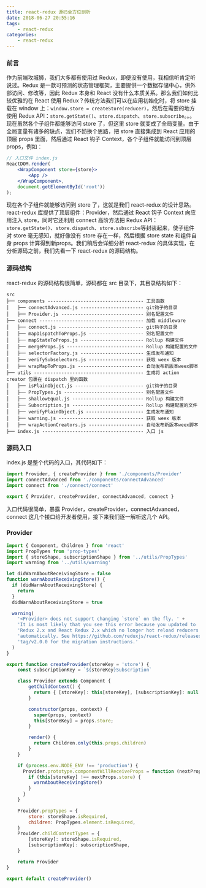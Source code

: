 ```yaml
---
title: react-redux 源码全方位剖析
date: 2018-06-27 20:55:16
tags:
    - react-redux
categories:
    - react-redux
---
```


### 前言
作为前端攻城狮，我们大多都有使用过 Redux，即便没有使用，我相信听肯定听说过。Redux 是一款可预测的状态管理框架，主要提供一个数据存储中心，供外部访问、修改等，因此 Redux 本身和 React 没有什么本质关系。那么我们如何比较优雅的在 React 使用 Redux？传统方法我们可以在应用初始化时，将 store 挂载在 window 上：`window.store = createStore(reducer)`，然后在需要的地方使用 Redux API：`store.getState()`、`store.dispatch`、`store.subscribe`。。。现在虽然各个子组件都能够访问 store 了，但这里 store 就变成了全局变量。由于全局变量有诸多的缺点，我们不妨换个思路，把 store 直接集成到 React 应用的顶层 props 里面，然后通过 React 钩子 Context，各个子组件就能访问到顶层 props，例如：
``` jsx
// 入口文件 index.js
ReactDOM.render(
	<WrapComponent store={store}>
		<App />
	</WrapComponent>,
	document.getElementById('root'))
);
```
现在各个子组件就能够访问到 store 了，这就是我们 react-redux 的设计思路。react-redux 库提供了顶层组件：Provider，然后通过 React 钩子 Context 向应用注入 store，同时它还利用 connect 高阶方法把 Redux API：`store.getState()`、`store.dispatch`、`store.subscribe`等封装起来，使子组件对 store 毫无感知，就好像没有 store 存在一样，然后根据 store state 和组件自身 props 计算得到新props。我们稍后会详细分析 react-redux 的具体实现，在分析源码之前，我们先看一下 react-redux 的源码结构。

### 源码结构
react-redux 的源码结构很简单，源码都在 src 目录下，其目录结构如下：
``` 
src
├── components ----------------------------------- 工具函数
│   ├── connectAdvanced.js ----------------------- git钩子的目录
│   ├── Provider.js ------------------------------ 别名配置文件
├── connect -------------------------------------- 加载 middleware
│   ├── connect.js ------------------------------- git钩子的目录
│   ├── mapDispatchToProps.js -------------------- 别名配置文件
│   ├── mapStateToProps.js ----------------------- Rollup 构建文件
│   ├── mergeProps.js ---------------------------- Rollup 构建配置的文件
│   ├── selectorFactory.js ----------------------- 生成发布通知
│   ├── verifySubselectors.js -------------------- 获取 weex 版本
│   ├── wrapMapToProps.js ------------------------ 自动发布新版本weex脚本
├── utils ---------------------------------------- 生成将 action creator 包裹在 dispatch 里的函数
│   ├── isPlainObject.js ------------------------- git钩子的目录
│   ├── PropTypes.js ----------------------------- 别名配置文件
│   ├── shallowEqual.js -------------------------- Rollup 构建文件
│   ├── Subscription.js -------------------------- Rollup 构建配置的文件
│   ├── verifyPlainObject.js --------------------- 生成发布通知
│   ├── warning.js ------------------------------- 获取 weex 版本
│   ├── wrapActionCreators.js -------------------- 自动发布新版本weex脚本
├── index.js ------------------------------------- 入口 js
```
### 源码入口
index.js 是整个代码的入口，其代码如下：
``` js
import Provider, { createProvider } from './components/Provider'
import connectAdvanced from './components/connectAdvanced'
import connect from './connect/connect'

export { Provider, createProvider, connectAdvanced, connect }
```
入口代码很简单，暴露 Provider，createProvider，connectAdvanced，connect 这几个接口给开发者使用，接下来我们逐一解析这几个 API。

### Provider
``` js
import { Component, Children } from 'react'
import PropTypes from 'prop-types'
import { storeShape, subscriptionShape } from '../utils/PropTypes'
import warning from '../utils/warning'

let didWarnAboutReceivingStore = false
function warnAboutReceivingStore() {
  if (didWarnAboutReceivingStore) {
    return
  }
  didWarnAboutReceivingStore = true

  warning(
    '<Provider> does not support changing `store` on the fly. ' +
    'It is most likely that you see this error because you updated to ' +
    'Redux 2.x and React Redux 2.x which no longer hot reload reducers ' +
    'automatically. See https://github.com/reduxjs/react-redux/releases/' +
    'tag/v2.0.0 for the migration instructions.'
  )
}

export function createProvider(storeKey = 'store') {
    const subscriptionKey = `${storeKey}Subscription`

    class Provider extends Component {
        getChildContext() {
          return { [storeKey]: this[storeKey], [subscriptionKey]: null }
        }

        constructor(props, context) {
          super(props, context)
          this[storeKey] = props.store;
        }

        render() {
          return Children.only(this.props.children)
        }
    }

    if (process.env.NODE_ENV !== 'production') {
      Provider.prototype.componentWillReceiveProps = function (nextProps) {
        if (this[storeKey] !== nextProps.store) {
          warnAboutReceivingStore()
        }
      }
    }

    Provider.propTypes = {
        store: storeShape.isRequired,
        children: PropTypes.element.isRequired,
    }
    Provider.childContextTypes = {
        [storeKey]: storeShape.isRequired,
        [subscriptionKey]: subscriptionShape,
    }

    return Provider
}

export default createProvider()
```


